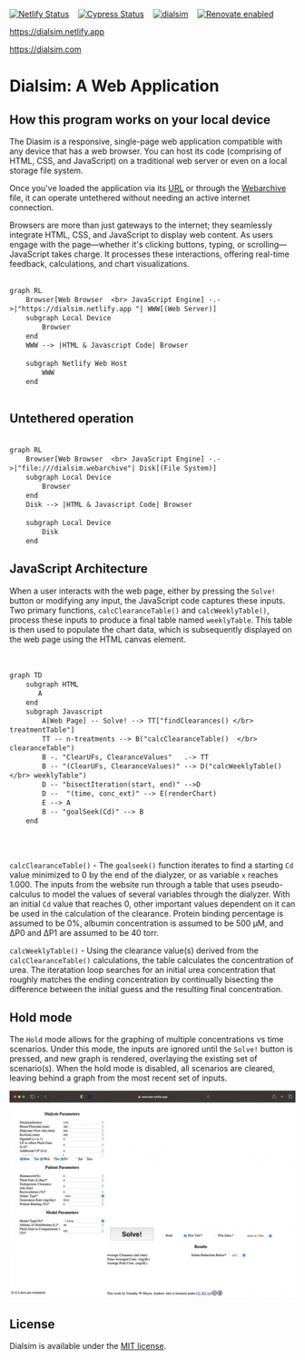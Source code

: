 [![Netlify Status](https://api.netlify.com/api/v1/badges/ebd12782-20e2-4816-816c-5534dbefdbe9/deploy-status)](https://app.netlify.com/sites/dialsim/deploys)  &nbsp;&nbsp; [![Cypress Status](https://github.com/aaaahn/dialsim/actions/workflows/main.yml/badge.svg)](https://github.com/aaaahn/dialsim/actions/workflows/main.yml)  &nbsp;&nbsp;   [![dialsim](https://img.shields.io/endpoint?url=https://cloud.cypress.io/badge/simple/xz8xtb&style=flat&logo=cypress)](https://cloud.cypress.io/projects/xz8xtb/runs) &nbsp;&nbsp; [![Renovate enabled](https://img.shields.io/badge/renovate-enabled-brightgreen.svg)](https://renovatebot.com/)

https://dialsim.netlify.app

https://dialsim.com

# Dialsim: A Web Application

## How this program works on your local device

The Diasim is a responsive, single-page web application compatible with any device that has a web browser. You can host its code (comprising of HTML, CSS, and JavaScript) on a traditional web server or even on a local storage file system.

Once you've loaded the application via its [URL](https://dialsim.netlify.app) or through the [Webarchive](https://en.wikipedia.org/wiki/Webarchive) file, it can operate untethered without needing an active internet connection.

Browsers are more than just gateways to the internet; they seamlessly integrate HTML, CSS, and JavaScript to display web content. As users engage with the page—whether it's clicking buttons, typing, or scrolling—JavaScript takes charge. It processes these interactions, offering real-time feedback, calculations, and chart visualizations.

```mermaid

graph RL
    Browser[Web Browser  <br> JavaScript Engine] -.->|"https://dialsim.netlify.app "| WWW[(Web Server)]
    subgraph Local Device
        Browser
    end
    WWW --> |HTML & Javascript Code| Browser

    subgraph Netlify Web Host
        WWW
    end


```

## Untethered operation

```mermaid

graph RL
    Browser[Web Browser  <br> JavaScript Engine] -.->|"file:///dialsim.webarchive"| Disk[(File System)]
    subgraph Local Device
        Browser
    end
    Disk --> |HTML & Javascript Code| Browser

    subgraph Local Device
        Disk
    end
```

## JavaScript Architecture

When a user interacts with the web page, either by pressing the `Solve!` button or modifying any input, the JavaScript code captures these inputs. Two primary functions, `calcClearanceTable()` and `calcWeeklyTable()`, process these inputs to produce a final table named `weeklyTable`. This table is then used to populate the chart data, which is subsequently displayed on the web page using the HTML canvas element.

```mermaid


graph TD
    subgraph HTML
       A
    end
    subgraph Javascript
        A[Web Page] -- Solve! --> TT["findClearances() </br> treatmentTable"]
        TT -- n-treatments --> B("calcClearanceTable()  </br> clearanceTable")
        B -. "ClearUFs, ClearanceValues"   .-> TT
        B -- "(ClearUFs, ClearanceValues)" --> D("calcWeeklyTable() </br> weeklyTable")
        D -- "bisectIteration(start, end)" -->D
        D --  "(time, conc_ext)" --> E(renderChart)
        E --> A
        B -- "goalSeek(Cd)" --> B
    end




```

`calcClearanceTable()` - The `goalseek()` function iterates to find a starting `Cd` value minimized to 0 by the end of the dialyzer, or as variable `x` reaches 1.000. The inputs from the website run through a table that uses pseudo-calculus to model the values of several variables through the dialyzer. With an initial `Cd` value that reaches 0, other important values dependent on it can be used in the calculation of the clearance. Protein binding percentage is assumed to be 0%, albumin concentration is assumed to be 500 µM, and ∆P0 and ∆P1 are assumed to be 40 torr.

`calcWeeklyTable()` - Using the clearance value(s) derived from the `calcClearanceTable()` calculations, the table calculates the concentration of urea. The iteratation loop searches for an initial urea concentration that roughly matches the ending concentration by continually bisecting the difference between the initial guess and the resulting final concentration.

## Hold mode

The `Hold` mode allows for the graphing of multiple concentrations vs time scenarios. Under this mode, the inputs are ignored until the `Solve!` button is pressed, and new graph is rendered, overlaying the existing set of scenario(s). When the hold mode is disabled, all scenarios are cleared, leaving behind a graph from the most recent set of inputs.

![](https://github.com/aaaahn/dialsim/blob/dev-env-clean-up/src/dialsimdemo.gif)

## License
Dialsim is available under the [MIT license](https://github.com/aaaahn/dialsim/blob/main/LICENSE.md).